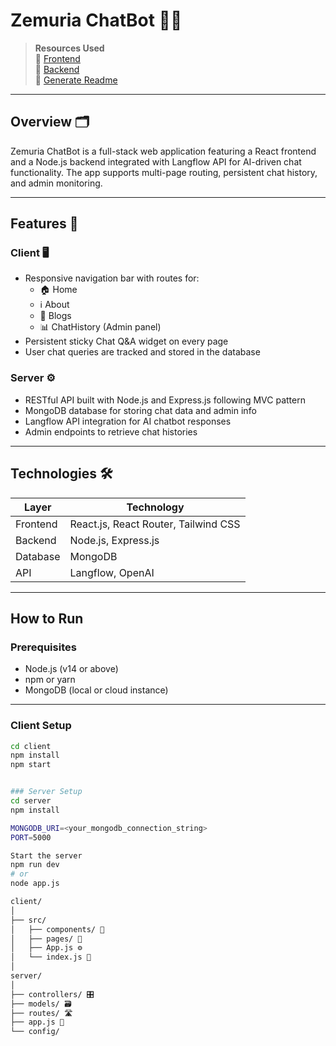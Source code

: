 # Zemuria ChatBot 🤖✨


> **Resources Used**  
> 🔗 [Frontend](https://chatgpt.com/share/683a0eef-d688-8000-aa53-f97874345aeb)  
> 🔗 [Backend](https://chatgpt.com/share/683a16ba-09fc-8000-85c7-8f0dc7868eea)  
> 🔗 [Generate Readme](https://chatgpt.com/share/683a28f3-6f18-8000-bf98-c1da8ec5efbd)

---

## Overview 🗂️

Zemuria ChatBot is a full-stack web application featuring a React frontend and a Node.js backend integrated with Langflow API for AI-driven chat functionality. The app supports multi-page routing, persistent chat history, and admin monitoring.

---

## Features 🚀

### Client 🖥️

- Responsive navigation bar with routes for:
  - 🏠 Home
  - ℹ️ About
  - 📝 Blogs
  - 📊 ChatHistory (Admin panel)
- Persistent sticky Chat Q&A widget on every page
- User chat queries are tracked and stored in the database

### Server ⚙️

- RESTful API built with Node.js and Express.js following MVC pattern
- MongoDB database for storing chat data and admin info
- Langflow API integration for AI chatbot responses
- Admin endpoints to retrieve chat histories

---

## Technologies 🛠️

| Layer    | Technology                     |
| -------- | ------------------------------|
| Frontend | React.js, React Router, Tailwind CSS |
| Backend  | Node.js, Express.js            |
| Database | MongoDB                       |
| API      | Langflow, OpenAI              |

---

## How to Run

### Prerequisites

- Node.js (v14 or above)
- npm or yarn
- MongoDB (local or cloud instance)

---

### Client Setup

```bash
cd client
npm install
npm start


### Server Setup
cd server
npm install

MONGODB_URI=<your_mongodb_connection_string>
PORT=5000

Start the server
npm run dev
# or
node app.js

client/
│
├── src/
│   ├── components/ 🧩
│   ├── pages/ 📄
│   ├── App.js ⚙️
│   └── index.js 🚦
│
server/
│
├── controllers/ 🎛️
├── models/ 🗃️
├── routes/ 🛣️
├── app.js 🏁
└── config/
